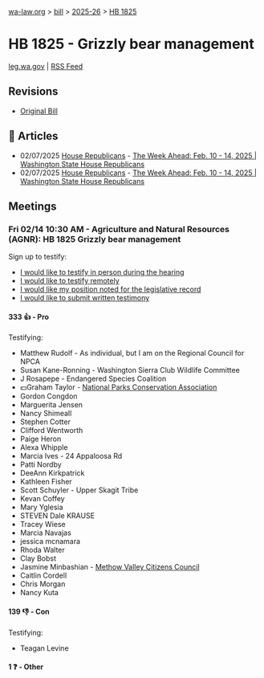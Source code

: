 [wa-law.org](/) > [bill](/bill/) > [2025-26](/bill/2025-26/) > [HB 1825](/bill/2025-26/hb/1825/)

# HB 1825 - Grizzly bear management
[leg.wa.gov](https://app.leg.wa.gov/billsummary?BillNumber=1825&Year=2025&Initiative=false) | [RSS Feed](./rss.xml)

## Revisions
* [Original Bill](1/)

## 📰 Articles
* 02/07/2025 [House Republicans](/org/house_republicans/) - [The Week Ahead: Feb. 10 - 14, 2025 | Washington State House Republicans](http://houserepublicans.wa.gov/week/the-week-ahead-feb-10-14-2025/#:~:text=HB%201825)
* 02/07/2025 [House Republicans](/org/house_republicans/) - [The Week Ahead: Feb. 10 - 14, 2025 | Washington State House Republicans](https://houserepublicans.wa.gov/week/the-week-ahead-feb-10-14-2025/#:~:text=HB%201825)

## Meetings
### Fri 02/14 10:30 AM - Agriculture and Natural Resources (AGNR): HB 1825 Grizzly bear management
Sign up to testify:
* [I would like to testify in person during the hearing](https://app.leg.wa.gov/csi/Testifier/Add?chamber=House&mId=32740&aId=163148&caId=25532&tId=1)
* [I would like to testify remotely](https://app.leg.wa.gov/csi/Testifier/Add?chamber=House&mId=32740&aId=163148&caId=25532&tId=2)
* [I would like my position noted for the legislative record](https://app.leg.wa.gov/csi/Testifier/Add?chamber=House&mId=32740&aId=163148&caId=25532&tId=3)
* [I would like to submit written testimony](https://app.leg.wa.gov/csi/Testifier/Add?chamber=House&mId=32740&aId=163148&caId=25532&tId=4)

#### 333 👍 - Pro
Testifying:
* Matthew Rudolf - As individual, but I am on the Regional Council for NPCA
* Susan Kane-Ronning - Washington Sierra Club Wildlife Committee
* J Rosapepe - Endangered Species Coalition
* 💵Graham Taylor - [National Parks Conservation Association](/org/national_parks_conservation_association/)
* Gordon Congdon
* Marguerita Jensen
* Nancy Shimeall
* Stephen Cotter
* Clifford Wentworth
* Paige Heron
* Alexa Whipple
* Marcia Ives - 24 Appaloosa Rd
* Patti Nordby
* DeeAnn Kirkpatrick
* Kathleen Fisher
* Scott Schuyler - Upper Skagit Tribe
* Kevan Coffey
* Mary Yglesia
* STEVEN Dale KRAUSE
* Tracey Wiese
* Marcia Navajas
* jessica mcnamara
* Rhoda Walter
* Clay Bobst
* Jasmine Minbashian - [Methow Valley Citizens Council](/org/methow_valley_citizens_council/)
* Caitlin Cordell
* Chris Morgan
* Nancy Kuta

#### 139 👎 - Con
Testifying:
* Teagan Levine

#### 1 ❓ - Other
